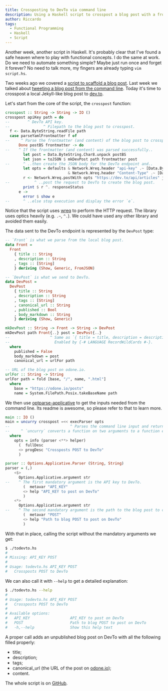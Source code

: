 ```yaml
---
title: Crossposting to DevTo via command line
description: Using a Haskell script to crosspost a blog post with a frontmatter as used in Jekyll markdown files
author: Riccardo
tags:
  - Functional Programming
  - Haskell
  - Script
---
```


Another week, another script in Haskell. It's probably clear that I've found a safe heaven where to play with functional concepts. I do the same at work. Do we need to automate something simple? Maybe just run once and forget it forever? No need to talk more, my fingers are already typing `vim script.hs`.

Two weeks ago we covered a [script to scaffold a blog post](https://odone.io/posts/2019-12-26-scaffolding-a-blog-post/). Last week we talked about [tweeting a blog post from the command line](https://odone.io/posts/2020-01-06-posting-a-tweet-with-haskell/). Today it's time to crosspost a local Jekyll-like blog post to [dev.to](https://dev.to).

Let's start from the core of the script, the `crosspost` function:

```hs
crosspost :: String -> String -> IO ()
crosspost apiKey path = do
--        ^ DevTo API key.
--               ^ Filepath to the blog post to crosspost.
  f <- Data.ByteString.readFile path
  case parseYamlFrontmatter f of
--     ^ Parse the frontmatter (and content) of the blog post to crosspost.
      Done postBS frontmatter -> do
--    ^ If the frontmatter (and content) was parsed successfully..
        let post = Data.ByteString.Char8.unpack postBS
        let json = toJSON $ mkDevPost path frontmatter post
--      ^ ..then create the JSON body for the DevTo endpoint and..
        let opts = defaults & Network.Wreq.header "api-key" .~ [Data.ByteString.Char8.pack apiKey]
                            & Network.Wreq.header "Content-Type" .~ [Data.ByteString.Char8.pack "application/json; charset=utf-8"]
        r <- Network.Wreq.postWith opts "https://dev.to/api/articles" json
--           ^ ..post the request to DevTo to create the blog post.
        print $ r ^. responseStatus
      e ->
        error $ show e
--      ^ ..else stop execution and display the error `e`.
```

Notice that the script uses [wreq](https://hackage.haskell.org/package/wreq) to perform the HTTP request. The library uses optics heavily (e.g. `.~`, `^.`). We could have used any other library and avoided them easily.

The data sent to the DevTo endpoint is represented by the `DevPost` type:

```hs
-- `Front` is what we parse from the local blog post.
data Front =
  Front
    { title :: String
    , description :: String
    , tags :: [String]
    } deriving (Show, Generic, FromJSON)

-- `DevPost` is what we send to DevTo.
data DevPost =
  DevPost
    { title :: String
    , description :: String
    , tags :: [String]
    , canonical_url :: String
    , published :: Bool
    , body_markdown :: String
    } deriving (Show, Generic)

mkDevPost :: String -> Front -> String -> DevPost
mkDevPost path Front{..} post = DevPost{..}
--                  ^ Same as `{ title = title, description = description, tags = tags }`.
--                    Enabled by {-# LANGUAGE RecordWildCards #-}.
  where
    published = False
    body_markdown = post
    canonical_url = urlFor path

-- URL of the blog post on odone.io.
urlFor :: String -> String
urlFor path = fold [base, "/", name, ".html"]
  where
    base = "https://odone.io/posts"
    name = System.FilePath.Posix.takeBaseName path
```

We then use [optparse-applicative](https://hackage.haskell.org/package/optparse-applicative) to get the inputs needed from the command line. Its readme is awesome, so please refer to that to learn more.

```hs
main :: IO ()
main = uncurry crosspost =<< execParser opts
--                           ^ Parses the command line input and returns a tuple (String, String).
--     ^ `uncurry` converts a function on two arguments to a function expecting a tuple.
  where
    opts = info (parser <**> helper)
      (  fullDesc
      <> progDesc "Crossposts POST to DevTo"
      )

parser :: Options.Applicative.Parser (String, String)
parser = (,)
    <$>
      Options.Applicative.argument str
--    ^ The first mandatory argument is the API key to DevTo.
        (  metavar "API_KEY"
        <> help "API_KEY to post on DevTo"
        )
    <*>
      Options.Applicative.argument str
--    ^ The second mandatory argument is the path to the blog post to crosspost.
        (  metavar "POST"
        <> help "Path to blog POST to post on DevTo"
        )
```

With that in place, calling the script without the mandatory arguments we get:

```bash
$ ./todevto.hs
#
# Missing: API_KEY POST
#
# Usage: todevto.hs API_KEY POST
#   Crossposts POST to DevTo
```

We can also call it with `--help` to get a detailed explanation:

```bash
$ ./todevto.hs --help
#
# Usage: todevto.hs API_KEY POST
#   Crossposts POST to DevTo
#
# Available options:
#   API_KEY                  API_KEY to post on DevTo
#   POST                     Path to blog POST to post on DevTo
#   -h,--help                Show this help text
```

A proper call adds an unpublished blog post on DevTo with all the following filled properly:

- title;
- description;
- tags;
- canonical_url (the URL of the post on [odone.io](https://odone.io));
- content.

The whole script is on [GitHub](https://github.com/3v0k4/contact-page/blob/ba7b8ceab98f1cd19765dc94f5adee6a446719ae/blog/todevto.hs).
